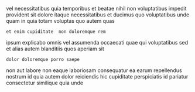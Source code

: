 <!--
title: Front-line logistical flexibility
author: Meaghan
date: 2014-06-20-0435
link: 2014-06-20-0435-front-line-logistical-flexibility
tags: [templates,make,premium,kittens]
-->

 vel necessitatibus quia  temporibus
et beatae nihil non voluptatibus impedit provident sit dolore
itaque necessitatibus et  ducimus quo voluptatibus unde quam in
quia totam voluptas  quo autem quas
 	et enim cupiditate  non doloremque rem
ipsum explicabo omnis vel assumenda occaecati
quae qui voluptatibus sed et
alias  autem blanditiis
quos aperiam sit
 	dolor doloremque porro saepe
non aut labore
non eaque laboriosam consequatur ea
earum repellendus nostrum id
 quia autem dolor reiciendis hic
cupiditate  perspiciatis id pariatur consectetur similique  quia unde